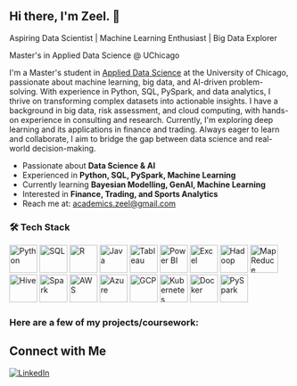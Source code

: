 <!--## Hi there 👋-->

<!--
**zeelpatel7/zeelpatel7** is a ✨ _special_ ✨ repository because its `README.md` (this file) appears on your GitHub profile.

Here are some ideas to get you started:

- 🔭 I’m currently working on ...
- 🌱 I’m currently learning ...
- 👯 I’m looking to collaborate on ...
- 🤔 I’m looking for help with ...
- 💬 Ask me about ...
- 📫 How to reach me: ...
- 😄 Pronouns: ...
- ⚡ Fun fact: ...
-->
## Hi there, I'm Zeel. 👋

Aspiring Data Scientist | Machine Learning Enthusiast | Big Data Explorer

Master's in Applied Data Science @ UChicago  

I'm a Master's student in [Applied Data Science](https://datascience.uchicago.edu/education/masters-programs/ms-in-applied-data-science/) at the University of Chicago, passionate about machine learning, big data, and AI-driven problem-solving. With experience in Python, SQL, PySpark, and data analytics, I thrive on transforming complex datasets into actionable insights. I have a background in big data, risk assessment, and cloud computing, with hands-on experience in consulting and research. Currently, I'm exploring deep learning and its applications in finance and trading. Always eager to learn and collaborate, I aim to bridge the gap between data science and real-world decision-making.

- Passionate about **Data Science & AI**  
- Experienced in **Python, SQL, PySpark, Machine Learning**  
- Currently learning **Bayesian Modelling, GenAI, Machine Learning**  
- Interested in **Finance, Trading, and Sports Analytics**  
- Reach me at: [academics.zeel@gmail.com](mailto:academics.zeel@gmail.com)

### 🛠️ Tech Stack

<p align="left">
  <a href="https://www.python.org/"><img src="https://cdn.jsdelivr.net/gh/devicons/devicon/icons/python/python-original.svg" alt="Python" width="50"/></a>
  <a href="https://www.mysql.com/"><img src="https://cdn.jsdelivr.net/gh/devicons/devicon/icons/mysql/mysql-original.svg" alt="SQL" width="50"/></a>
  <a href="https://www.r-project.org/"><img src="https://cdn.jsdelivr.net/gh/devicons/devicon/icons/r/r-original.svg" alt="R" width="50"/></a>
  <a href="https://www.java.com/"><img src="https://cdn.jsdelivr.net/gh/devicons/devicon/icons/java/java-original.svg" alt="Java" width="50"/></a>
  <a href="https://www.tableau.com/"><img src="[https://upload.wikimedia.org/wikipedia/commons/0/06/Tableau_logo.svg](https://www.google.com/search?sca_esv=45c41d3e543101a5&rlz=1C1RXQR_enUS1132US1132&sxsrf=AHTn8zqEueY5lQ5dgf1wF4eW0a40JTQAyQ:1742329338416&q=tableau+icon&udm=2&fbs=ABzOT_CWdhQLP1FcmU5B0fn3xuWpA-dk4wpBWOGsoR7DG5zJBsxayPSIAqObp_AgjkUGqengxVrJ7hrmYmz7X2OZp_NIYfhIAjPnSJLO3GH6L0gKvuUU9jOm91_NGkSK1WJYVWjjHf1cMeOfIs5S2VkHB51zdvs5rEFgawK72NTjOMMeP0ZkzDJsLwBUA55RuQQ6_IgnTa_0Sg-ZSjc8BLe0lulqWQaGgA&sa=X&sqi=2&ved=2ahUKEwjT8rDKupSMAxWpAHkGHZr0JJcQtKgLegQIExAB&biw=1920&bih=911&dpr=1#vhid=R1SoRP_loj2zyM&vssid=mosaic)" alt="Tableau" width="50"/></a>
  <a href="https://powerbi.microsoft.com/"><img src="https://upload.wikimedia.org/wikipedia/commons/c/cf/New_Power_BI_Logo.svg" alt="Power BI" width="50"/></a>
  <a href="https://www.microsoft.com/en-us/microsoft-365/excel"><img src="https://upload.wikimedia.org/wikipedia/commons/7/73/Microsoft_Excel_2013-2019_logo.svg" alt="Excel" width="50"/></a>
  <a href="https://hadoop.apache.org/"><img src="https://cdn.jsdelivr.net/gh/devicons/devicon/icons/hadoop/hadoop-original.svg" alt="Hadoop" width="50"/></a>
  <a href="https://hadoop.apache.org/docs/current/hadoop-mapreduce-client/hadoop-mapreduce-client-core/MapReduceTutorial.html"><img src="https://upload.wikimedia.org/wikipedia/commons/0/09/Mapreduce-logo.png" alt="MapReduce" width="50"/></a>
  <a href="https://hive.apache.org/"><img src="https://upload.wikimedia.org/wikipedia/commons/b/bb/Apache_Hive_logo.svg" alt="Hive" width="50"/></a>
  <a href="https://spark.apache.org/"><img src="https://upload.wikimedia.org/wikipedia/commons/f/f3/Apache_Spark_logo.svg" alt="Spark" width="50"/></a>
  <a href="https://aws.amazon.com/"><img src="https://upload.wikimedia.org/wikipedia/commons/9/93/Amazon_Web_Services_Logo.svg" alt="AWS" width="50"/></a>
  <a href="https://azure.microsoft.com/"><img src="https://cdn.jsdelivr.net/gh/devicons/devicon/icons/azure/azure-original.svg" alt="Azure" width="50"/></a>
  <a href="https://cloud.google.com/"><img src="https://cdn.jsdelivr.net/gh/devicons/devicon/icons/googlecloud/googlecloud-original.svg" alt="GCP" width="50"/></a>
  <a href="https://kubernetes.io/"><img src="https://cdn.jsdelivr.net/gh/devicons/devicon/icons/kubernetes/kubernetes-plain.svg" alt="Kubernetes" width="50"/></a>
  <a href="https://www.docker.com/"><img src="https://cdn.jsdelivr.net/gh/devicons/devicon/icons/docker/docker-original.svg" alt="Docker" width="50"/></a>
  <a href="https://spark.apache.org/docs/latest/api/python/"><img src="https://upload.wikimedia.org/wikipedia/commons/f/f3/Apache_Spark_logo.svg" alt="PySpark" width="50"/></a>
</p>




### Here are a few of my projects/coursework:

## Connect with Me  
[![LinkedIn](https://img.shields.io/badge/LinkedIn-0A66C2?style=for-the-badge&logo=linkedin&logoColor=white)](https://www.linkedin.com/in/yourlinkedin)
